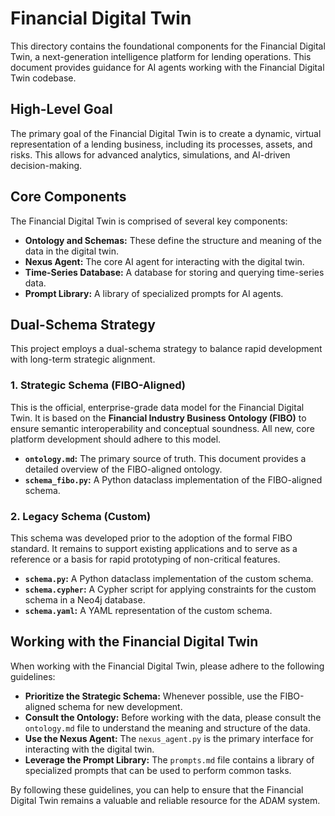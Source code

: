# Financial Digital Twin

This directory contains the foundational components for the Financial Digital Twin, a next-generation intelligence platform for lending operations. This document provides guidance for AI agents working with the Financial Digital Twin codebase.

## High-Level Goal

The primary goal of the Financial Digital Twin is to create a dynamic, virtual representation of a lending business, including its processes, assets, and risks. This allows for advanced analytics, simulations, and AI-driven decision-making.

## Core Components

The Financial Digital Twin is comprised of several key components:

*   **Ontology and Schemas:** These define the structure and meaning of the data in the digital twin.
*   **Nexus Agent:** The core AI agent for interacting with the digital twin.
*   **Time-Series Database:** A database for storing and querying time-series data.
*   **Prompt Library:** A library of specialized prompts for AI agents.

## Dual-Schema Strategy

This project employs a dual-schema strategy to balance rapid development with long-term strategic alignment.

### 1. Strategic Schema (FIBO-Aligned)

This is the official, enterprise-grade data model for the Financial Digital Twin. It is based on the **Financial Industry Business Ontology (FIBO)** to ensure semantic interoperability and conceptual soundness. All new, core platform development should adhere to this model.

*   **`ontology.md`:** The primary source of truth. This document provides a detailed overview of the FIBO-aligned ontology.
*   **`schema_fibo.py`:** A Python dataclass implementation of the FIBO-aligned schema.

### 2. Legacy Schema (Custom)

This schema was developed prior to the adoption of the formal FIBO standard. It remains to support existing applications and to serve as a reference or a basis for rapid prototyping of non-critical features.

*   **`schema.py`:** A Python dataclass implementation of the custom schema.
*   **`schema.cypher`:** A Cypher script for applying constraints for the custom schema in a Neo4j database.
*   **`schema.yaml`:** A YAML representation of the custom schema.

## Working with the Financial Digital Twin

When working with the Financial Digital Twin, please adhere to the following guidelines:

*   **Prioritize the Strategic Schema:** Whenever possible, use the FIBO-aligned schema for new development.
*   **Consult the Ontology:** Before working with the data, please consult the `ontology.md` file to understand the meaning and structure of the data.
*   **Use the Nexus Agent:** The `nexus_agent.py` is the primary interface for interacting with the digital twin.
*   **Leverage the Prompt Library:** The `prompts.md` file contains a library of specialized prompts that can be used to perform common tasks.

By following these guidelines, you can help to ensure that the Financial Digital Twin remains a valuable and reliable resource for the ADAM system.
